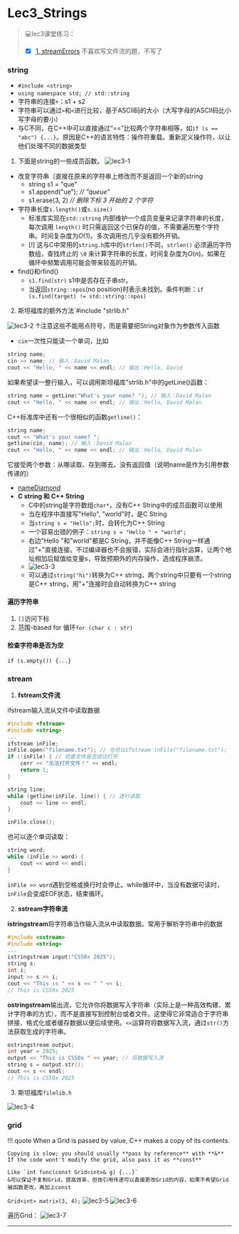 # Lec3_Strings
> 💻lec3课堂练习：
>
> - [x] [1. streamErrors](https://www.codestepbystep.com/problem/view/cpp/streams/streamErrors)
> 不喜欢写文件流的题，不写了
### string
- `#include <string>`
- `using namespace std; // std::string`
- 字符串的连接`+`：s1 + s2
- 字符串可以通过`>`和`<`进行比较，基于ASCII码的大小（大写字母的ASCII码比小写字母的要小）
- 与C不同，在C++中可以直接通过“\==”比较两个字符串相等，如`if (s == "abc") {...}`。原因是C++的语言特性：操作符重载。重新定义操作符，以让他们处理不同的数据类型

1. 下面是string的一些成员函数。
![lec3-1](images/lec3-1.png)
- 改变字符串（直接在原来的字符串上修改而不是返回一个新的string
	- string s1 = "que"
	- s1.append("ue"); *// "queue"*
	- s1.erase(3, 2) *// 删除下标 3 开始的 2 个字符*
- 字符串长度`s.length()`或`s.size()`
	- 标准库实现在`std::string` 内部维护一个成员变量来记录字符串的长度，每次调用 `length()` 时只需返回这个已保存的值，不需要遍历整个字符串。时间复杂度为$O(1)$。多次调用也几乎没有额外开销。
	- [!] 这与C中常用的`string.h`库中的`strlen()`不同，`strlen()` 必须遍历字符数组，查找终止的 `\0` 来计算字符串的长度，时间复杂度为$O(n)$。如果在循环中频繁调用可能会带来较高的开销。
- find()和rfind()
	- `s1.find(str)` s1中是否存在子串str。
	- 当返回`string::npos`(no position)时表示未找到。条件判断：`if (s.find(target) != std::string::npos)`


2. 斯坦福库的额外方法`#include "strlib.h"

![lec3-2](images/lec3-2.png)
↑注意这些不能用点符号，而是需要把String对象作为参数传入函数
- `cin`一次性只能读一个单词，比如
```cpp
string name;
cin >> name; // 输入：David Malan
cout << "Hello, " << name << endl; // 输出：Hello, David
```
如果希望读一整行输入，可以调用斯坦福库"strlib.h"中的getLine()函数：
```cpp
string name = getLine("What's your name? "); // 输入：David Malan
cout << "Hello, " << name << endl; // 输出：Hello, David Malan
```
C++标准库中还有一个很相似的函数`getline()`：
```cpp
string name;
cout << "What's your name? ";
getline(cin, name); // 输入：David Malan
cout << "Hello, " << name << endl; // 输出：Hello, David Malan
```
它接受两个参数：从哪读取、存到哪去。没有返回值（说明name是作为引用参数传递的）
- [nameDiamond](https://codestepbystep.com/r/problem/view/cpp/strings/nameDiamond)
- **C string 和 C++ String**
	- C中的string是字符数组`char*`，没有C++ String中的成员函数可以使用
	- 当在程序中直接写"Hello", "world"时，是C String
	- 当`string s = "Hello";`时，会转化为C++ String
	- 一个容易出错的例子：`string s = "Hello " + "world";`
	- 右边"Hello "和"world"都是C String，并不能像C++ String一样通过"+"直接连接。不过编译器也不会报错，实际会进行指针运算，让两个地址相加后赋值给变量s，导致预期外的内存操作，造成程序崩溃。
	- ![lec3-3](images/lec3-3.png)
	- 可以通过`string("hi")`转换为C++ string，两个string中只要有一个string是C++ string，用"+"连接时会自动转换为C++ string
#### 遍历字符串
1. `[]`访问下标
2. 范围-based for 循环`for (char c : str)`

#### 检查字符串是否为空
`if (s.empty()) {...}`

### stream
1. **fstream文件流**

ifstream输入流从文件中读取数据
```cpp
#include <fstream>
#include <string>
...
ifstream inFile;
inFile.open("filename.txt"); // 也可以ifstream inFile("filename.txt");
if (!inFile) { // 检查文件是否成功打开 
	cerr << "无法打开文件！" << endl;
	return 1; 
}

string line;
while (getline(inFile, line)) { // 逐行读取
	cout << line << endl;
}

inFile.close();
```
也可以逐个单词读取：
```cpp
string word;
while (inFile >> word) {
	cout << word << endl;
}
```
`inFile >> word`遇到空格或换行时会停止。while循环中，当没有数据可读时，`inFile`会变成EOF状态，结束循环。

2. **sstream字符串流**

**istringstream**将字符串当作输入流从中读取数据。常用于解析字符串中的数据
```cpp
#include <sstream>
#include <string>
...
istringstream input("CS50x 2025");
string s;
int i;
input >> s >> i;
cout << "This is " << s << " " << i;
// This is CS50x 2025
```
**ostringstream**输出流，它允许你将数据写入字符串（实际上是一种高效构建、累计字符串的方式），而不是直接写到控制台或者文件。这使得它非常适合于字符串拼接、格式化或者缓存数据以便后续使用。`<<`运算符将数据写入流，通过`str()`方法获取生成的字符串。
```cpp
ostringstream output;
int year = 2025;
output << "This is CS50x " << year; // 将数据写入流
string s = output.str();
cout << s << endl;
// This is CS50x 2025
```

3. 斯坦福库`filelib.h`

![lec3-4](images/lec3-4.png)

### grid
!!! quote
	When a Grid is passed by value, C++ makes a copy of its contents.

	Copying is slow; you should usually **pass by reference** with **&**
	If the code wont't modify the grid, also pass it as **const**

	Like `int func(const Grid<int>& g) {...}`
	&可以保证不复制Grid，提高效率，但按引用传递可以直接更改Grid的内容，如果不希望Grid被函数更改，再加上const

`Grid<int> matrix(3, 4);`
![lec3-5](images/lec3-5.png)
![lec3-6](images/lec3-6.png)

遍历Grid：
![lec3-7](images/lec3-7.png)


---

